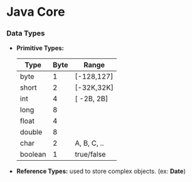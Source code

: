 # Java Core
### Data Types
* **Primitive Types:**

    Type    | Byte |   Range    
    ------- | ---- | ----------
    byte    |  1   | [-128,127]
    short   |  2   | [-32K,32K]
    int     |  4   | [ -2B, 2B]
    long    |  8   | 
    float   |  4   | 
    double  |  8   | 
    char    |  2   | A, B, C, ..
    boolean |  1   | true/false

* **Reference Types:** used to store complex objects. (ex: **Date**)
